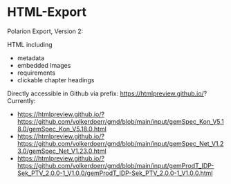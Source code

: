 # HTML-Export

Polarion Export, Version 2:

HTML including  
- metadata
- embedded Images
- requirements
- clickable chapter headings

Directly accessible in Github via prefix: https://htmlpreview.github.io/?  
Currently:  
- https://htmlpreview.github.io/?https://github.com/volkerdoerr/gmd/blob/main/input/gemSpec_Kon_V5.18.0/gemSpec_Kon_V5.18.0.html
- https://htmlpreview.github.io/?https://github.com/volkerdoerr/gmd/blob/main/input/gemSpec_Net_V1.23.0/gemSpec_Net_V1.23.0.html
- https://htmlpreview.github.io/?https://github.com/volkerdoerr/gmd/blob/main/input/gemProdT_IDP-Sek_PTV_2.0.0-1_V1.0.0/gemProdT_IDP-Sek_PTV_2.0.0-1_V1.0.0.html
